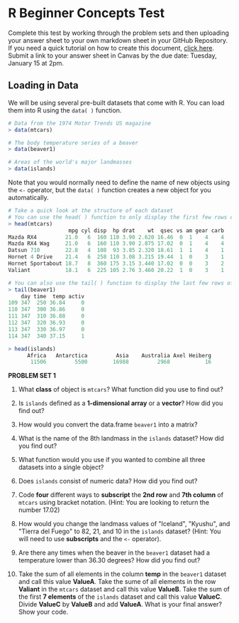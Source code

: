 # R Beginner Concepts Test

Complete this test by working through the problem sets and then uploading your answer sheet to your own markdown sheet in your GitHub Repository. If you need a quick tutorial on how to create this document, [click here](/GitTutorial.md). Submit a link to your answer sheet in Canvas by the due date: Tuesday, January 15 at 2pm.

## Loading in Data

We will be using several pre-built datasets that come with R. You can load them into R using the ````data( )```` function.

````R
# Data from the 1974 Motor Trends US magazine
> data(mtcars)

# The body temperature series of a beaver
> data(beaver1)

# Areas of the world's major landmasses
> data(islands)
````

Note that you would normally need to define the name of new objects using the ````<-```` operator, but the ````data( )```` function creates a new object for you automatically.

````R
# Take a quick look at the structure of each dataset
# You can use the head( ) function to only display the first few rows of each dataset
> head(mtcars)
                   mpg cyl disp  hp drat    wt  qsec vs am gear carb
Mazda RX4         21.0   6  160 110 3.90 2.620 16.46  0  1    4    4
Mazda RX4 Wag     21.0   6  160 110 3.90 2.875 17.02  0  1    4    4
Datsun 710        22.8   4  108  93 3.85 2.320 18.61  1  1    4    1
Hornet 4 Drive    21.4   6  258 110 3.08 3.215 19.44  1  0    3    1
Hornet Sportabout 18.7   8  360 175 3.15 3.440 17.02  0  0    3    2
Valiant           18.1   6  225 105 2.76 3.460 20.22  1  0    3    1

# You can also use the tail( ) function to display the last few rows of the dataset
> tail(beaver1)
    day time  temp activ
109 347  250 36.84     0
110 347  300 36.86     0
111 347  310 36.88     0
112 347  320 36.93     0
113 347  330 36.97     0
114 347  340 37.15     1

> head(islands)
      Africa   Antarctica         Asia    Australia Axel Heiberg 
       11506         5500        16988         2968           16 
````
**PROBLEM SET 1**

1. What **class** of object is ````mtcars````? What function did you use to find out?

2. Is ````islands```` defined as a **1-dimensional array** or a **vector**? How did you find out?

3. How would you convert the data.frame ````beaver1```` into a matrix?

4. What is the name of the 8th landmass in the ````islands```` dataset? How did you find out?

5. What function would you use if you wanted to combine all three datasets into a single object?

6. Does ````islands```` consist of numeric data? How did you find out?

7. Code **four** different ways to **subscript** the **2nd row** and **7th column** of ````mtcars```` using bracket notation. (Hint: You are looking to return the number 17.02)

8. How would you change the landmass values of "Iceland", "Kyushu", and "Tierra del Fuego" to 82, 21, and 10 in the ````islands```` dataset? (Hint: You will need to use **subscripts** and the ````<-```` operator).

9. Are there any times when the beaver in the ````beaver1```` dataset had a temperature lower than 36.30 degrees? How did you find out?

10. Take the sum of all elements in the column **temp** in the ````beaver1```` dataset and call this value **ValueA**. Take the sume of all elements in the row **Valiant** in the ````mtcars```` dataset and call this value **ValueB**. Take the sum of the first **7 elements** of the ````islands```` dataset and call this value **ValueC**. Divide **ValueC** by **ValueB** and add **ValueA**. What is your final answer? Show your code.
